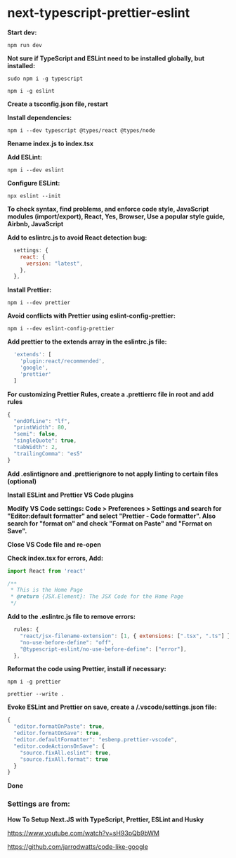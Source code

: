 # next-typescript-prettier-eslint

**Start dev:**

```
npm run dev
```

**Not sure if TypeScript and ESLint need to be installed globally, but installed:**

```
sudo npm i -g typescript
```

```
npm i -g eslint
```

**Create a tsconfig.json file, restart**

**Install dependencies:**

```
npm i --dev typescript @types/react @types/node
```

**Rename index.js to index.tsx**

**Add ESLint:**

```
npm i --dev eslint
```

**Configure ESLint:**

```
npx eslint --init
```

**To check syntax, find problems, and enforce code style, JavaScript modules (import/export), React, Yes, Browser, Use a popular style guide, Airbnb, JavaScript**

**Add to eslintrc.js to avoid React detection bug:**

```js
  settings: {
    react: {
      version: "latest",
    },
  },
```

**Install Prettier:**

```
npm i --dev prettier
```

**Avoid conflicts with Prettier using eslint-config-prettier:**

```
npm i --dev eslint-config-prettier
```

**Add prettier to the extends array in the eslintrc.js file:**

```js
  'extends': [
    'plugin:react/recommended',
    'google',
    'prettier'
  ]
```

**For customizing Prettier Rules, create a .prettierrc file in root and add rules**

```js
{
  "endOfLine": "lf",
  "printWidth": 80,
  "semi": false,
  "singleQuote": true,
  "tabWidth": 2,
  "trailingComma": "es5"
}
```

**Add .eslintignore and .prettierignore to not apply linting to certain files (optional)**

**Install ESLint and Prettier VS Code plugins**

**Modify VS Code settings: Code > Preferences > Settings and search for "Editor:default formatter" and select "Prettier - Code formatter". Also search for "format on" and check "Format on Paste" and "Format on Save".**

**Close VS Code file and re-open**

**Check index.tsx for errors, Add:**

```js
import React from 'react'

/**
 * This is the Home Page
 * @return {JSX.Element}: The JSX Code for the Home Page
 */
```

**Add to the .eslintrc.js file to remove errors:**

```js
  rules: {
    "react/jsx-filename-extension": [1, { extensions: [".tsx", ".ts"] }],
    "no-use-before-define": "off",
    "@typescript-eslint/no-use-before-define": ["error"],
  },
```

**Reformat the code using Prettier, install if necessary:**

```
npm i -g prettier
```

```
prettier --write .
```

**Evoke ESLint and Prettier on save, create a /.vscode/settings.json file:**

```js
{
  "editor.formatOnPaste": true,
  "editor.formatOnSave": true,
  "editor.defaultFormatter": "esbenp.prettier-vscode",
  "editor.codeActionsOnSave": {
    "source.fixAll.eslint": true,
    "source.fixAll.format": true
  }
}
```

**Done**

### Settings are from:

**How To Setup Next.JS with TypeScript, Prettier, ESLint and Husky**

https://www.youtube.com/watch?v=sH93pQb9bWM

https://github.com/jarrodwatts/code-like-google
